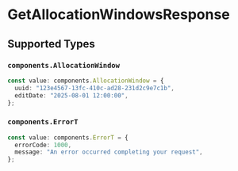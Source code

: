 # GetAllocationWindowsResponse


## Supported Types

### `components.AllocationWindow`

```typescript
const value: components.AllocationWindow = {
  uuid: "123e4567-13fc-410c-ad28-231d2c9e7c1b",
  editDate: "2025-08-01 12:00:00",
};
```

### `components.ErrorT`

```typescript
const value: components.ErrorT = {
  errorCode: 1000,
  message: "An error occurred completing your request",
};
```

